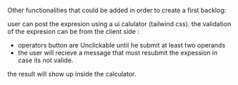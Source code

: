 Other functionalities that could be added in order to create a first backlog:

user can post the expresion using a ui calulator (tailwind css).
the validation of the expresion can be from the client side : 
  - operators button are Unclickable until he submit at least two operands
  - the user will recieve a message that must resubmit the expession in case its not valide.

the result will show up inside the calculator.

